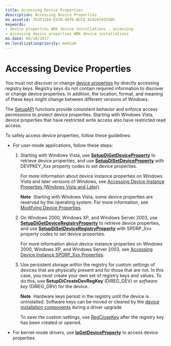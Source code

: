 ```yaml
---
title: Accessing Device Properties
description: Accessing Device Properties
ms.assetid: 7D3F3164-E530-49fb-BCCD-9C024543FA95
keywords:
- device properties WDK device installations , accessing
- accessing device properties WDK device installations
ms.date: 04/20/2017
ms.localizationpriority: medium
---
```


# Accessing Device Properties


You must not discover or change [device properties](device-properties.md) by directly accessing registry keys. Registry keys do not contain required information to discover or change device properties. In addition, the location, format, and meaning of these keys might change between different versions of Windows.

The [SetupAPI](setupapi.md) functions provide consistent behavior and enforce access permissions to protect device properties. Starting with Windows Vista, device properties that have restricted write access also have restricted read access.

To safely access device properties, follow these guidelines:

-   For user-mode applications, follow these steps:

    1.  Starting with Windows Vista, use [**SetupDiGetDeviceProperty**](/windows/win32/api/setupapi/nf-setupapi-setupdigetdevicepropertyw) to retrieve device properties, and use [**SetupDiSetDeviceProperty**](/windows/win32/api/setupapi/nf-setupapi-setupdisetdevicepropertyw) with DEVPKEY_Xxx property codes to set device properties.

        For more information about device instance properties on Windows Vista and later versions of Windows, see [Accessing Device Instance Properties (Windows Vista and Later)](accessing-device-instance-properties--windows-vista-and-later-.md).

        **Note**  Starting with Windows Vista, some device properties are reserved by the operating system. For more information, see [Modifying Device Properties](modifying-device-properties.md).

    2.  On Windows 2000, Windows XP, and Windows Server 2003, use [**SetupDiGetDeviceRegistryProperty**](/windows/win32/api/setupapi/nf-setupapi-setupdigetdeviceinterfacepropertyw) to retrieve device properties, and use [**SetupDiSetDeviceRegistryProperty**](/windows/win32/api/setupapi/nf-setupapi-setupdisetdeviceregistrypropertya) with SPDRP_Xxx property codes to set device properties.

        For more information about device instance properties on Windows 2000, Windows XP, and Windows Server 2003, see [Accessing Device Instance SPDRP_Xxx Properties](accessing-device-instance-spdrp-xxx-properties.md).

    3.  Use persistent storage within the registry for custom settings of devices that are physically present and for those that are not. In this case, you must create your own set of registry keys and values. To do this, use **SetupDiCreateDevRegKey** (DIREG_DEV) or *software key* (DIREG_DRV) for the device.

        **Note**  Hardware keys persist in the registry until the device is uninstalled. Software keys can be moved or cleared by the [device installation components](/previous-versions/ff541277(v=vs.85)) during a driver upgrade

        To save the custom settings, use [RegCloseKey](/windows/win32/api/winreg/nf-winreg-regclosekey) after the registry key has been created or opened.

-   For kernel-mode drivers, use [**IoGetDeviceProperty**](/windows-hardware/drivers/ddi/wdm/nf-wdm-iogetdeviceproperty) to access device properties.

